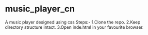 # music_player_cn
A music player designed using css
Steps:- 
  1.Clone the repo.
  2.Keep directory structure intact.
  3.Open inde.html in your favourite browser.
